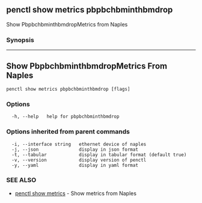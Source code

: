 ## penctl show metrics pbpbchbminthbmdrop

Show PbpbchbminthbmdropMetrics from Naples

### Synopsis



---------------------------------
 Show PbpbchbminthbmdropMetrics From Naples 
---------------------------------


```
penctl show metrics pbpbchbminthbmdrop [flags]
```

### Options

```
  -h, --help   help for pbpbchbminthbmdrop
```

### Options inherited from parent commands

```
  -i, --interface string   ethernet device of naples
  -j, --json               display in json format
  -t, --tabular            display in tabular format (default true)
  -v, --version            display version of penctl
  -y, --yaml               display in yaml format
```

### SEE ALSO
* [penctl show metrics](penctl_show_metrics.md)	 - Show metrics from Naples

